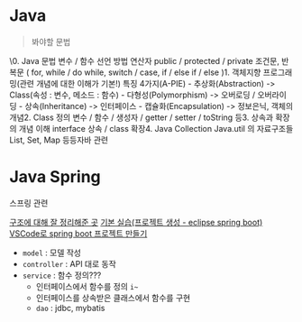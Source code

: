 # Java

> 봐야할 문법

\0. Java 문법
변수 / 함수 선언 방법
연산자
public / protected / private
조건문, 반복문 ( for, while / do while, switch / case, if / else if / else  )1. 객체지향 프로그래밍(관련 개념에 대한 이해가 기본!)
특징 4가지(A-PIE)
 \- 추상화(Abstraction)  -> Class(속성 : 변수,  메소드 : 함수)
 \- 다형성(Polymorphism) -> 오버로딩 / 오버라이딩
 \- 상속(Inheritance) -> 인터페이스
 \- 캡슐화(Encapsulation) -> 정보은닉, 객체의 개념2. Class 정의
변수 / 함수 / 생성자 / getter / setter / toString 등3. 상속과 확장의 개념 이해
interface 상속 / class 확장4. Java Collection
Java.util 의 자료구조들
List, Set, Map 등등자바 관련

# Java Spring

스프링 관련

[구조에 대해 잘 정리해준 곳](https://imasoftwareengineer.tistory.com/35)
[기본 실습(프로젝트 생성 - eclipse spring boot)](https://waspro.tistory.com/512)
[VSCode로 spring boot  프로젝트 만들기](https://sambalim.tistory.com/67)

* `model` : 모델 작성
* `controller` : API 대로 동작
* `service` : 함수 정의???
  * 인터페이스에서 함수를 정의 `i~`
  * 인터페이스를 상속받은 클래스에서 함수를 구현
  * `dao` : jdbc, mybatis 